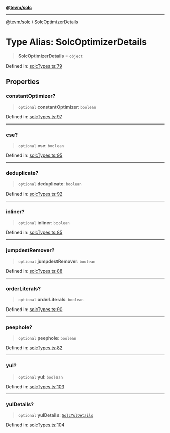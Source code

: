 [**@tevm/solc**](../README.md)

***

[@tevm/solc](../globals.md) / SolcOptimizerDetails

# Type Alias: SolcOptimizerDetails

> **SolcOptimizerDetails** = `object`

Defined in: [solcTypes.ts:79](https://github.com/evmts/compiler/blob/main/packages/solc/src/solcTypes.ts#L79)

## Properties

### constantOptimizer?

> `optional` **constantOptimizer**: `boolean`

Defined in: [solcTypes.ts:97](https://github.com/evmts/compiler/blob/main/packages/solc/src/solcTypes.ts#L97)

***

### cse?

> `optional` **cse**: `boolean`

Defined in: [solcTypes.ts:95](https://github.com/evmts/compiler/blob/main/packages/solc/src/solcTypes.ts#L95)

***

### deduplicate?

> `optional` **deduplicate**: `boolean`

Defined in: [solcTypes.ts:92](https://github.com/evmts/compiler/blob/main/packages/solc/src/solcTypes.ts#L92)

***

### inliner?

> `optional` **inliner**: `boolean`

Defined in: [solcTypes.ts:85](https://github.com/evmts/compiler/blob/main/packages/solc/src/solcTypes.ts#L85)

***

### jumpdestRemover?

> `optional` **jumpdestRemover**: `boolean`

Defined in: [solcTypes.ts:88](https://github.com/evmts/compiler/blob/main/packages/solc/src/solcTypes.ts#L88)

***

### orderLiterals?

> `optional` **orderLiterals**: `boolean`

Defined in: [solcTypes.ts:90](https://github.com/evmts/compiler/blob/main/packages/solc/src/solcTypes.ts#L90)

***

### peephole?

> `optional` **peephole**: `boolean`

Defined in: [solcTypes.ts:82](https://github.com/evmts/compiler/blob/main/packages/solc/src/solcTypes.ts#L82)

***

### yul?

> `optional` **yul**: `boolean`

Defined in: [solcTypes.ts:103](https://github.com/evmts/compiler/blob/main/packages/solc/src/solcTypes.ts#L103)

***

### yulDetails?

> `optional` **yulDetails**: [`SolcYulDetails`](SolcYulDetails.md)

Defined in: [solcTypes.ts:104](https://github.com/evmts/compiler/blob/main/packages/solc/src/solcTypes.ts#L104)
